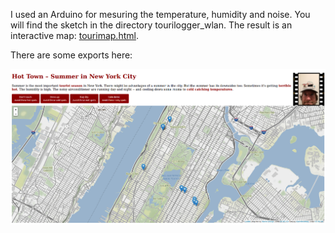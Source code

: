 
I used an Arduino for mesuring the temperature, humidity and noise. You will find the sketch in the directory tourilogger_wlan. The result is an interactive map: [tourimap.html](tourimap.html). 

There are some exports here: 

![hottown](hottown.png)

